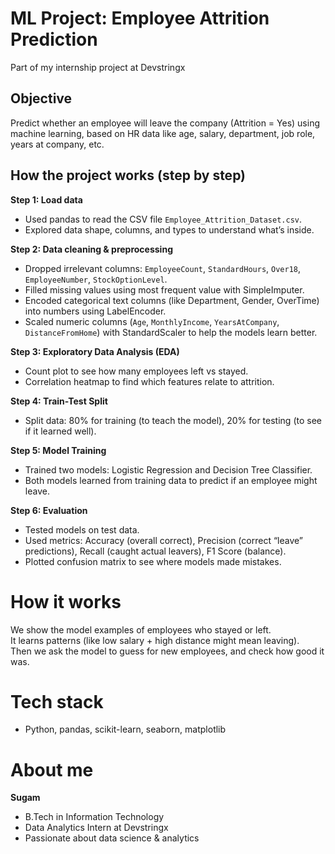 # ML Project: Employee Attrition Prediction

Part of my internship project at Devstringx 

##  Objective
Predict whether an employee will leave the company (Attrition = Yes) using machine learning, based on HR data like age, salary, department, job role, years at company, etc.

## How the project works (step by step)

**Step 1: Load data**  
- Used pandas to read the CSV file `Employee_Attrition_Dataset.csv`.
- Explored data shape, columns, and types to understand what’s inside.

**Step 2: Data cleaning & preprocessing**  
- Dropped irrelevant columns: `EmployeeCount`, `StandardHours`, `Over18`, `EmployeeNumber`, `StockOptionLevel`.
- Filled missing values using most frequent value with SimpleImputer.
- Encoded categorical text columns (like Department, Gender, OverTime) into numbers using LabelEncoder.
- Scaled numeric columns (`Age`, `MonthlyIncome`, `YearsAtCompany`, `DistanceFromHome`) with StandardScaler to help the models learn better.

**Step 3: Exploratory Data Analysis (EDA)**  
- Count plot to see how many employees left vs stayed.
- Correlation heatmap to find which features relate to attrition.

**Step 4: Train-Test Split**  
- Split data: 80% for training (to teach the model), 20% for testing (to see if it learned well).

**Step 5: Model Training**  
- Trained two models: Logistic Regression and Decision Tree Classifier.
- Both models learned from training data to predict if an employee might leave.

**Step 6: Evaluation**  
- Tested models on test data.
- Used metrics: Accuracy (overall correct), Precision (correct “leave” predictions), Recall (caught actual leavers), F1 Score (balance).
- Plotted confusion matrix to see where models made mistakes.


# How it works 
We show the model examples of employees who stayed or left.  
It learns patterns (like low salary + high distance might mean leaving).  
Then we ask the model to guess for new employees, and check how good it was.


# Tech stack
- Python, pandas, scikit-learn, seaborn, matplotlib


# About me
**Sugam**  
- B.Tech in Information Technology  
- Data Analytics Intern at Devstringx  
- Passionate about data science & analytics  

